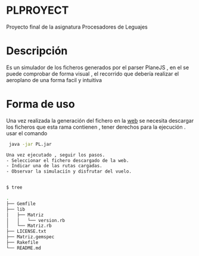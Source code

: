 PLPROYECT
=========

Proyecto final de la asignatura Procesadores de Leguajes

# Descripción

Es un simulador de los ficheros generados por el parser PlaneJS , en el se puede comprobar de forma visual , el recorrido que debería realizar el aeroplano de una forma facil y intuitiva

# Forma de uso

Una vez realizada la generación del fichero en la [web](http://dionizdev.com) se necesita descargar los ficheros que esta rama contienen , tener derechos para la ejecución . usar el comando

```bash
 java -jar PL.jar 

Una vez ejecutado , seguir los pasos.
- Seleccionar el fichero descargado de la web.
- Indicar una de las rutas cargadas.
- Observar la simulaciín y disfrutar del vuelo.


$ tree

.
├── Gemfile
├── lib
│   ├── Matriz
│   │   └── version.rb
│   └── Matriz.rb
├── LICENSE.txt
├── Matriz.gemspec
├── Rakefile
└── README.md
